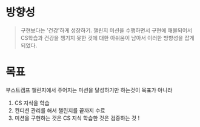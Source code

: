 # 방향성
> 구현보다는 '건강'하게 성장하기.
챌린지 미션을 수행하면서 구현에 매몰되어서 CS학습과 건강을 챙기지 못한 것에 대한 아쉬움이 남아서 이러한 방향성을 잡게 되었다.



# 목표
부스트캠프 챌린지에서 주어지는 미션을 달성하기만 하는것이 목표가 아니라  
1. CS 지식을 학습
2. 컨디션 관리를 해서 챌린지를 끝까지 수료
3. 미션을 구현하는 것은 CS 지식 학습한 것은 검증하는 것 !



